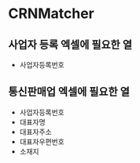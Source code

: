 # CRNMatcher

## 사업자 등록 엑셀에 필요한 열
- 사업자등록번호

## 통신판매업 엑셀에 필요한 열
- 사업자등록번호
- 대표자명
- 대표자주소
- 대표자우편번호
- 소재지